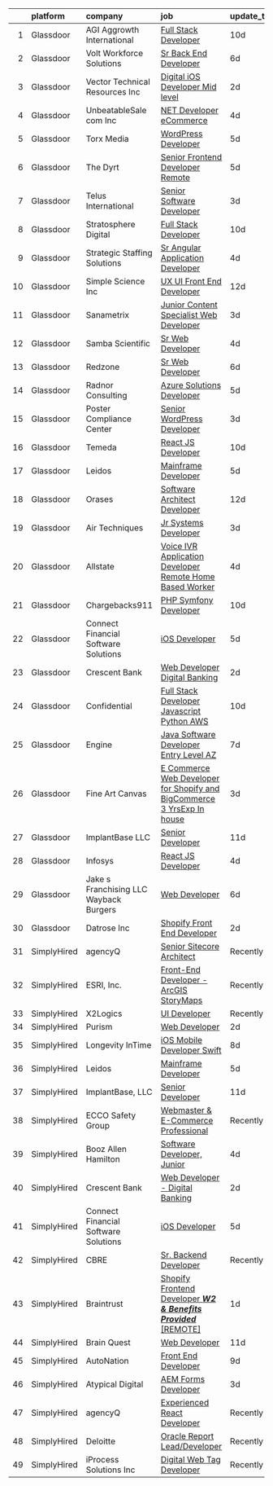 

|    | platform    | company                                 | job                                                                                                                                                                                                                                                                                                                                                                                                                                                                                                                                                                                                                                                                                                                                                                                                                                                                                                                                                                                                                                                                                                                                                                                                                                                                                                                                                                                                                                                                                                                                                                                                                                                                          | update_time   | location                        |
|---:|:------------|:----------------------------------------|:-----------------------------------------------------------------------------------------------------------------------------------------------------------------------------------------------------------------------------------------------------------------------------------------------------------------------------------------------------------------------------------------------------------------------------------------------------------------------------------------------------------------------------------------------------------------------------------------------------------------------------------------------------------------------------------------------------------------------------------------------------------------------------------------------------------------------------------------------------------------------------------------------------------------------------------------------------------------------------------------------------------------------------------------------------------------------------------------------------------------------------------------------------------------------------------------------------------------------------------------------------------------------------------------------------------------------------------------------------------------------------------------------------------------------------------------------------------------------------------------------------------------------------------------------------------------------------------------------------------------------------------------------------------------------------|:--------------|:--------------------------------|
|  1 | Glassdoor   | AGI   Aggrowth International            | [Full Stack Developer](https://www.glassdoor.com/partner/jobListing.htm?pos=120&ao=1110586&s=58&guid=00000181c7fad30b8c556b4367778077&src=GD_JOB_AD&t=SR&vt=w&cs=1_42f840bc&cb=1656917513329&jobListingId=1007959098742&cpc=5F655C736EBE388B&jrtk=3-0-1g73vlkpn2gpl001-1g73vlkq8jc8h800-2a7e3847d0915186--6NYlbfkN0Djn2IX06ySSIMu1gfEBEDPYQmbvGwUh4vHPX3-iaCFfQnsfj8FxF0YxhOo-2lW_WpwFCf_rpYGOzkw6MdL8wT0RMVK-Fh_c9766V1ye_mt19vhqXTX77_zwcOSfRDUa6ZwcwZTSRhS8bO565AABKeJJJhdx4mxufl7J8THaWgXLeUcIW2nmuOQNGGhdnvOt4VsHCKl94ud7wLHdZw5mFVX-znMT7dOAKn7WxzFrKnR75mwrV14mKVczyiFL4_UT7eal14m7nQxTejE14Pa0ZUb9MCQauPFYMCjwn0LpHIgEn69-2XWyUs7HCB8sqkJUCvs-kxK2CMN3hVHGSCmlRSpyblyRCP0w_FMvEpa6xF-CB0bZ5l8k_k-FWhAb_SQd_Ci4R_UmvJHTayLP8VMD-tPVtdGiXiiLEGeBKaFUFFcXazK5bjQBS2CeXKb9Fxz_GKDcchROhrk43fpxBksKUxb57I1ni9zWpAJtFh3sg2VoKK928kZk32udX6YD8vmkwrH4cdz9RBmjmieHW-D4ov22QlczvJS5zzQP8a5Cr6GUrGwL1mzHqaQFsEeVqVU9PF294X7_47WQw%3D%3D)                                                                                                                                                                                                                                                                                                                                                                                                                                                                                                                                                                                                                                                                                                                                       | 10d           | Lenexa, KS                      |
|  2 | Glassdoor   | Volt Workforce Solutions                | [Sr  Back End Developer](https://www.glassdoor.com/partner/jobListing.htm?pos=104&ao=1110586&s=58&guid=00000181c7fad30b8c556b4367778077&src=GD_JOB_AD&t=SR&vt=w&ea=1&cs=1_e32912d7&cb=1656917513327&jobListingId=1007966391804&cpc=28C7FD7AB333C7F7&jrtk=3-0-1g73vlkpn2gpl001-1g73vlkq8jc8h800-2afe656c00a1db7a--6NYlbfkN0Dw5YS5k2p9urruc14icYN1MKKvJIN3Kd2XbyQRMSdz9Vq1-T5-D1XBTngNFaA8imah0tPjh_U2yJk-iolanVTy3OPZvpwEIW74aSeNZjGTtqUJKzahvdV_BMuCx_X6zLkwBWzFsh7TQy7JgtaGJEcryBRt5BID-6L8m0drxc6fyXZ6T4kVp8VNgrRC55bAdlo_yPIf_zM7h8uS-h2Fz4GWuJyaQtp9tEziUpOPhMNWc9OtNSudhJYvdZZsO9FF7Eciymr1SkVFwPPnY_c3Jsm86QEjQSJ9DIpceZ9W-I3eLAwkWz023Icjooavm6ofCFyj6ZF1p68LsiMkQI1GZY5Y-IR9WPnPciRPlk2oaHa8WTi7VaZjkHI3dNwUjwoxVvf_qFBAno_fM49C-iu4mFGWkkHmACeY1gZTGwpPv4eAmMifMfrtfZLT1XHN35hxz8kK9A5G1R9z0OXwAeKJLDxmnBKdpDU24gosIEPZ9pIm5Mb0ikv74BJU5gMfyPMHTTxMZtzpdJvULxTD6oIKk5nSUlLkqLKaofdwzWcfvrv8S3_9G22bm0DWfAHc9-JCPxvTpX-oBMkpOg%3D%3D)                                                                                                                                                                                                                                                                                                                                                                                                                                                                                                                                                                                                                                                                                                                                | 6d            | Shorewood, WI                   |
|  3 | Glassdoor   | Vector Technical Resources Inc          | [Digital iOS Developer  Mid level ](https://www.glassdoor.com/partner/jobListing.htm?pos=128&ao=1110586&s=58&guid=00000181c7fad30b8c556b4367778077&src=GD_JOB_AD&t=SR&vt=w&ea=1&cs=1_e8a7de24&cb=1656917513331&jobListingId=1007977627831&cpc=A8EA696C92E7776B&jrtk=3-0-1g73vlkpn2gpl001-1g73vlkq8jc8h800-183a4da02c159fa5--6NYlbfkN0CwDmAJad1vrFPjrCyZc1-12O19u5bGDYSMaAKB40LX6SgL_uQ_xlaLZoxDbDiymBS0zMvW8OWz8QIVe9l7JvGRuTcunfzq0c1QY6MmwyXc9bYM2w9lBL9mQttvC7Spo3FqvdMibgbWWUmu-rUGemwOdmecCqFILyqlvKA1xp_fLrfnrh1gz1-mJAzGjJsrBUna_GwaoPVmuhVls-iftpzdo84YW39axJBTELEfAH0aLjXeOGogX9QepbBWJrvsXQK2fWCARHEc0kEyYVtVRa2l1DQUIEWXbdTKegsoOZznl-HQ0z8j_5V-EDJ0gOsult1D7uO1i5JMrpiovpXjkm6oLJ4ByjE_2_mPhoK_c9uhHwTjrOLB0AJVfbN-NiLGcm7BE2pEkoW5y-LNJoR7iAbidvbaFnxUyrLdUBrHDl6xn9yC8DhxQTyM2z21ZUOC_CxnitnuhxcXyw-yEg654Im0dS1pnlpjFZEdZPie9sp2YWiXDaI-4mRvHfeUCrGKmI8kPshbZG7RNgvfn_0rM7Cx)                                                                                                                                                                                                                                                                                                                                                                                                                                                                                                                                                                                                                                                                                                                                                                                 | 2d            | Vienna, VA                      |
|  4 | Glassdoor   | UnbeatableSale com  Inc                 | [ NET Developer eCommerce](https://www.glassdoor.com/partner/jobListing.htm?pos=103&ao=1110586&s=58&guid=00000181c7fad30b8c556b4367778077&src=GD_JOB_AD&t=SR&vt=w&ea=1&cs=1_8a44b158&cb=1656917513327&jobListingId=1007970637686&cpc=8621141D3C6A8B67&jrtk=3-0-1g73vlkpn2gpl001-1g73vlkq8jc8h800-f689ed402651080c--6NYlbfkN0CHpSnjIPxMtekS58WZl5Olhjo2iWL5RjE_Boe0ccr3Fsq_ZiJFoxf9gzrjaPz1qT-4klfvYdAbdSUItgK2tNQc8XvxDvPBKzS6q6smTSEbD2phw99c0EwLh7T-oEe2EmiXCwj1rQzvgdTwQvQSjTOKJ3AUBGKx-a6UqKCPhwzQmklXG_2YtPvCCz4JMUgyT2hgQDk1JiyYAiz2ItsaXkHuxYGE3DtlZgE3_-ALT44N2zSGiUNjI5JAbGSPCHWZ37PNncaQsgvaGtWVjY11rZM0jfYXymoiSCetQcgZjB_NJd0wTsH0WxyYXREpplYEQDnzgOwFhsr--_eFPfX0hqihmY0DOALDqCwhEJpQtu26N1JfdbO6iPJrBQQWwJeF4xD_e43VhMC4P_zenIbZCjNRVXy9vh74NQLyGruNyfYa5ug-IeWjcWwS3YMnuJC03sAXBkEBi-Ju6BTLIq1jzHlh-ZGuJPeqZbk_pdlvjgZRSqSptYsVAnHvnoeRn6AGrYEWukKNDaBepQ%3D%3D)                                                                                                                                                                                                                                                                                                                                                                                                                                                                                                                                                                                                                                                                                                                                                                                              | 4d            | Lakewood, NJ                    |
|  5 | Glassdoor   | Torx Media                              | [WordPress Developer](https://www.glassdoor.com/partner/jobListing.htm?pos=124&ao=1110586&s=58&guid=00000181c7fad30b8c556b4367778077&src=GD_JOB_AD&t=SR&vt=w&ea=1&cs=1_2bb42d46&cb=1656917513330&jobListingId=1007968341421&cpc=608BEFD8E68346F1&jrtk=3-0-1g73vlkpn2gpl001-1g73vlkq8jc8h800-ee00e9862add94ba--6NYlbfkN0Cw3C--_FXH3HqczGa8vGPlO9niILjVFY82twEBffD9VWErg8GHdKoBFoXy1nCmTIApVgtuEOUHRNJByGi8r7Kvsp_9NqUscTG3w0n10RvJNFnQ9yOoEftTBLKdLONqMMj0B35d1bVODalpOeNXIXaTxDD_S-idHysuMmgWB5JVDix4zdOLVBlrmZp_sIAOKTU479xXc9CzJZ0QDHKZ5PjlDXDZSc16KT8t6Q5qNfq1N7ljevnNQJrAqF82-Ifo1rcu5ohWFmi3W1pKUhWiQVLrRCd4HxzvI-xDyY0ANHXJpgnuXcpl8j_sX6Kshn03DHNoj4HNHA5zB4A6JEHJoMMx98DNncvEI9Xg3Y7e8mT038IjB066QtNv-5TcDolHR_clTbUAiL46xampfGU6MPrMeshuRspZHqck3be4YH3XvavX4hsIJDSlFHsejYHOSfX7Sexupa8TaEzNY7SEqiQQJDaTvJximkjx4HHDRA_qrxsl8CrFkiHSSnxLYBFU-Mo%3D)                                                                                                                                                                                                                                                                                                                                                                                                                                                                                                                                                                                                                                                                                                                                                                                                                 | 5d            | Richmond, VA                    |
|  6 | Glassdoor   | The Dyrt                                | [Senior Frontend Developer  Remote ](https://www.glassdoor.com/partner/jobListing.htm?pos=114&ao=1110586&s=58&guid=00000181c7fad30b8c556b4367778077&src=GD_JOB_AD&t=SR&vt=w&cs=1_87cc5088&cb=1656917513328&jobListingId=1007969608293&cpc=CAF32EB92433BC76&jrtk=3-0-1g73vlkpn2gpl001-1g73vlkq8jc8h800-a4ac072968c54714--6NYlbfkN0AFaGKiZr_kAHuZ3OrJZNHsT_4fdn-2K5hALt0VUNIML-p2-zq8gOZCfkX0Qz9EZdKZ2S6t1cH4bXOQMzjrwtJfwXKqHF9FNPx129k3-Nf-kHOeY8Dfrpw0UjKWfkWKP4ebHmT7cElbK6Hh-T7_XF1zHQ9SwOOUH09QHAahhz9dYnA1K6_9wyrh1iPkrCIEGWrnRgPuPSuR2IWd_IMTEg3xgIGcr4BsYKq6s-LsfxVHygD1deQ41JuptmBnyqDuamIHnaDRB2rHoWXCqf3qJmHrL1lHn5akn8Q1GpNBCDlsRzkCjhQJw2BIX415EhRbBmE-YMGIbAcqnjLRFU05VxGP8eODDFEcEGAq0yad9mdSjNhyvkvO79P0aJWQWEud_EjaSj7UV35Oog78ZfPkIRYjf5E_EEycPle4JPbOHt3g-RXXyuiRXdtOXkVmhxPC-Q8Zbqkq-PUT5pgxODwfR50BB__UH9Uf4BzvB56Kfq3ORuq5DKVYMZnb8ZO03mbT7udY0TmAnu3fIhqsUIcWrcSnlqPROYEhA718zyJ-s9XYiQ%3D%3D)                                                                                                                                                                                                                                                                                                                                                                                                                                                                                                                                                                                                                                                                                                                                                         | 5d            | Remote                          |
|  7 | Glassdoor   | Telus International                     | [Senior Software Developer](https://www.glassdoor.com/partner/jobListing.htm?pos=105&ao=1110586&s=58&guid=00000181c7fad30b8c556b4367778077&src=GD_JOB_AD&t=SR&vt=w&ea=1&cs=1_1612d2ba&cb=1656917513327&jobListingId=1007972933482&cpc=FFD5B9C4B038B9C9&jrtk=3-0-1g73vlkpn2gpl001-1g73vlkq8jc8h800-f29663f8e8c1ff8a--6NYlbfkN0AdGrDT_OdrtthzsxK-GnvOK7_TOwTlzanfCd5piQttZd8QxgKNk2fPiFQ6FW7UidOhoCiaxbfr-5KHlx6KUmPwUoQHHa83qLGJ8RiwwX9zcEoqwl6jOgT_nBcCBNX_Yt3d8j67AFvKV-b8pbQ4WAiuj33UIXVjyQnZMT6l8bFvT2dLw__6S66aOqif743zGO8Hi-5YOXwvF8aRQNh3EuQzQ3QWpyJf4AkHXEqKj9MrFQqQcBmgMM8KRU5xqp7BBwWsFvK8YdcILUVGDb7eL7w2FHelCzAJ0Ut-tr4_jPCNk9Y_2322suFr5Pl8teuwzkTkcd9BeuwNqBA7V4JXXjRXHETBHQIbudhjxxkSrYscoCQdcMoy9hqUi4tAERRFuqob0c6j3Hj0HyIdItMsC-pP6hmmLAFj8oLeLoRtD5eVYiymwQ6RP3xQVyJhgOr-3wRAF5O6loxTJCNCo_ByePzl_KtAbxxQ5I7VfvLXUJlSNrFEOJz0GOaeVZRwtY6fuO5lhaGHaNBEkg%3D%3D)                                                                                                                                                                                                                                                                                                                                                                                                                                                                                                                                                                                                                                                                                                                                                                                             | 3d            | Englewood, CO                   |
|  8 | Glassdoor   | Stratosphere Digital                    | [Full Stack Developer](https://www.glassdoor.com/partner/jobListing.htm?pos=125&ao=1110586&s=58&guid=00000181c7fad30b8c556b4367778077&src=GD_JOB_AD&t=SR&vt=w&ea=1&cs=1_49ce52ff&cb=1656917513330&jobListingId=1007959632296&cpc=87A0A889578C8297&jrtk=3-0-1g73vlkpn2gpl001-1g73vlkq8jc8h800-f72fa0827f02a371--6NYlbfkN0DeXU0vMxLyKhfauY-dgUBa_3v1DHLtGGo4EP_Dl8CiY17m030-MnRoUnKaUvkqOvQB5Qo7NFbDzIdNkqoeD9lZhcAe39ZRGXc5vpNDZLFK6bRoBDzbrMjPgToN5QMZkzHVd3eCPMQ2Cf6P6wsqHpVh2Kn71G9VE0thAaeAh4K6J073OZuymziNhOC06MqbG-moJg8KaQutoSq82G5HE8mCridQEQVBi8NibMStKnF-_x98RaWY1zGMk_SUn9g9gYr6VbiJZ-5IaQOJYbm6KOVkNs0BS25pb4FFgN76YLjHHFm9aXbyOw5ztywXMkWwEDWoHJhUKggEWjFNovIYCN_tYda32cgEXY13xlLBOsA_Bo4R2Zh9Qzh6b5R76IWVoXk3kaC6H3kw2xiR_B_Sa9AV3cSzf5b48mixlYsfiDoE3QX0s95302J-2s8oZPmrR8Gm_XcGukm1QtOE1-3magxzvTxtQsg_RUXH31MlSsQQxT1H3JQgHS16noEsS5YLc5Q%3D)                                                                                                                                                                                                                                                                                                                                                                                                                                                                                                                                                                                                                                                                                                                                                                                                                | 10d           | Remote                          |
|  9 | Glassdoor   | Strategic Staffing Solutions            | [Sr  Angular Application Developer](https://www.glassdoor.com/partner/jobListing.htm?pos=129&ao=1110586&s=58&guid=00000181c7fad30b8c556b4367778077&src=GD_JOB_AD&t=SR&vt=w&ea=1&cs=1_2f18413d&cb=1656917513331&jobListingId=1007970537535&cpc=151E51E148764572&jrtk=3-0-1g73vlkpn2gpl001-1g73vlkq8jc8h800-daff8f30c94928d2--6NYlbfkN0CB4h_TpqywgMPZecH4V9H9bCqyxawBCNsXMflKEtNjwG3xD-aR3wqpiAoQDVn_Qt4_OT2wQWPYyflewIj80x7tue5pz_QquoIVG5Dl1HP-TijZFMl3XxAjlv1ZaQIEjjHh-MhxjFZwkdaFfcegQhv2NPJPGHqZyVXNbBv4OLRKiGdOkjMImO_2OJdoxBMrSRy1MEqKm4-hQOy0RONcHyplGRwXF8Y7Conni-LLGhF8E0wShtcmEuMPORyPQEecCf0g0MIAGYSXQazdiLqXzuFySs6xd5826OXzlbVl4d4fOj2CJlX8hMgbzW5PzhHzn5by1xl1s727OaJ0mz7ka8L135UZhopnO7PGYgyQ2PcFabaxdY91OSpIQdRU_OU7Zn4isj5PfL2EwFnlhIr3VkSChl-wb-MumELP9bkmKzxFnblZMWYUzHjc75sWFai29vtgKGrU3QSbmnMIo-I3kcQ1y1ju3tr7AaNWk3XLYnJ5mWmDGXtwCxcCcqNab264ZS0F8JNYdnRCfH3QMtzoqi54XARHhdE9osSKKV5P0Ttvkw%3D%3D)                                                                                                                                                                                                                                                                                                                                                                                                                                                                                                                                                                                                                                                                                                                                                     | 4d            | Remote                          |
| 10 | Glassdoor   | Simple Science Inc                      | [UX UI Front End Developer](https://www.glassdoor.com/partner/jobListing.htm?pos=123&ao=1110586&s=58&guid=00000181c7fad30b8c556b4367778077&src=GD_JOB_AD&t=SR&vt=w&ea=1&cs=1_7b1ea3d6&cb=1656917513330&jobListingId=1007955274860&cpc=71D4EE06E32D485A&jrtk=3-0-1g73vlkpn2gpl001-1g73vlkq8jc8h800-a01d9bfd4fd48de1--6NYlbfkN0BmzC-EZoapB_UM71QrjT3AzMXb6CjXfzsXDRvj41z-dYpIZmT-cj0-xFMaR-h5dWJfkINdxPIJaNHUN2yAi_CAQLEmOGXkIdnRinK6MQGrUl-vX29hqkwTTsG5mWiw8goXyRVABYycQRYrBVQnB_l4ozz5wOk1CKSsaJW6iidOOKxRIfOR6CEhyH6GyeCOdod3z4FhzZcmz4Kw2l5W5sd4l3ROyeozGx7t37rwx8eFmqs4Dd7jqOEeqRzxphpr3oVrtgsNqdTRkjuyZBhQXMd91NYhm5ayOXmdx9n3I1DxwBn1Z6DI71p_NzcFnLCC4EdOqk3-2gNXxrm5XdR2nrIf7NUrU3M8MoGa-bMh7T5HKvxX9dsayTJO_K0i0XTNwExSnzRqb5kJe2uBOE51RVQ61Qy6rKvxgfK9dyCsWUdAVLliLC7VbSXgYw2zLqfeHxxHnjLvw64m8ePTK3zt0lzFw1q8TnwXTKMAiQqLtqc08z9sSHss5XBX-jnRG0E3Y81VqeEPOwrWsg%3D%3D)                                                                                                                                                                                                                                                                                                                                                                                                                                                                                                                                                                                                                                                                                                                                                                                             | 12d           | Costa Mesa, CA                  |
| 11 | Glassdoor   | Sanametrix                              | [Junior Content Specialist Web Developer](https://www.glassdoor.com/partner/jobListing.htm?pos=117&ao=1110586&s=58&guid=00000181c7fad30b8c556b4367778077&src=GD_JOB_AD&t=SR&vt=w&ea=1&cs=1_308a2d6a&cb=1656917513329&jobListingId=1007973297537&cpc=CBEBA1A9D941894A&jrtk=3-0-1g73vlkpn2gpl001-1g73vlkq8jc8h800-feec02afaefe8624--6NYlbfkN0CyQKdz8_lqdlgY-c-amsQST66Z8QjChsyYA8vzcGklWI54h1yaGRml5nZ8zCgFfjIOgXqhSjZJh-skiC2lxW7_58zFCYC9iOM41XfcBEeYvAm8MLwOfNCGc_AfJgoz_-CfSctcH7JyVepqvnLvBLKN7lNiOXCdOssTUdVoJKo22ca9fUqE-emWbrCvLmsIfIkUpbXnJdzDQ3Ahb5oVnA55R9PDS7xNS4pgD3gL6sC04qciAXUx75lxGQw2SAASdvk1bkoYZMxgO2KgWBdaFPyXwCdx00QcLJKsUNsBQkr5MugTI-StXxIWH4P70orksQ0EsTPBFRBSbar30qSm38jEJ_HaDF36Mv13ivOb9uSpDduZruCLWnw5iT2VdB79iE3yOG-udpAL9j1w6NJXCFqvHrTGAghZy9GqjhhC1Xh8Z304LDoQcUblsMDLPfod-SDhM52SJ4hWfvCZ28V6gtfmxlHo-hOqUo7ylw0XX8jSr3oK2poXUosP-0wEqbYAJ7Y-bXzqxYh4Jtp3XKcaw8vDwBaLcbpseWE%3D)                                                                                                                                                                                                                                                                                                                                                                                                                                                                                                                                                                                                                                                                                                                                                             | 3d            | Remote                          |
| 12 | Glassdoor   | Samba Scientific                        | [Sr  Web Developer](https://www.glassdoor.com/partner/jobListing.htm?pos=126&ao=1110586&s=58&guid=00000181c7fad30b8c556b4367778077&src=GD_JOB_AD&t=SR&vt=w&ea=1&cs=1_4947edb4&cb=1656917513330&jobListingId=1007970978583&cpc=7F925F5888094D6A&jrtk=3-0-1g73vlkpn2gpl001-1g73vlkq8jc8h800-93accd01e38c0221--6NYlbfkN0B9r7Yfsmq1dEg5bJrWknERXzKBmO7UocWnp6Z50Xo8NzlP5pf8lMFxMmZVJO2JIYGS0q-edHhGFksorBEq5JZNP_GNo2X652KplGz9JMeTtUh2IbafyFoUJDnDt7eOOnoAwAq3orb_TKnNpJGVB8jRv2pYv_1DRt9vpENfaWhqm_OVkdXIJeI2EskX45LdBhtWPBRXWp38r1RF6NYAqXPZlxp68gmGvh8oj3s1G6LMw6M2omojvHKXPBPu0tUuepbvzU2La1L3D7q6R2PVqTYrVYWsKuHsxzSusJsQH_0MRWmicubgUbkGusjaF9nZmfEHy72Sq-dAXNZHwMlunvSvIo-Y5NuP27-88ibQwJ8PHMuAegifq5DQo-o-bY_gnbpEIyP5WK9yI5snBv15enMxkhVGFgrydLT-Uo8KAB0rX4SIcEDcPn_0XDXT4WEcWeqjYwe1fIY9PF9YVgWs_pLdbUmETCIhc0KLPsu2NsCLaCetXtxb4UfG4BdqTrDSLuE%3D)                                                                                                                                                                                                                                                                                                                                                                                                                                                                                                                                                                                                                                                                                                                                                                                                                   | 4d            | Remote                          |
| 13 | Glassdoor   | Redzone                                 | [Sr  Web Developer](https://www.glassdoor.com/partner/jobListing.htm?pos=122&ao=1110586&s=58&guid=00000181c7fad30b8c556b4367778077&src=GD_JOB_AD&t=SR&vt=w&ea=1&cs=1_7e941e39&cb=1656917513330&jobListingId=1007966031770&cpc=61E17551093C17CB&jrtk=3-0-1g73vlkpn2gpl001-1g73vlkq8jc8h800-46dacacdc4cb711d--6NYlbfkN0D5EoDI19pzLD_ZoAvoqM1-O9qeTV9KvYbDAr1-bMzVceZA0cQEimOq0f5sam2iMXLvpBAlcFYpRrbMVYo4nbG-vgv5xRZHLy9Uj4Tzy5Eu76bzreVEvUrNpyM1vNAFX83T2xwVnP168wdDxOQ_bPP-aysbWYDrpPTTxNvfPajk2DNn0O2lnR1JvXq4VHbRo06CDD70UAHVKqv4TRyM_SfdGAtUTrqh906R2on3mEUtD4ZS9KOvJPYqJoPhYIzc1zbdSO3w-wNRsO4xs69nPV5czttWpxGtoznX9swDSmlbJW7LbpjfvWqMlHlRdnLDl-tZ1JiCC7fRzzNs3ORER_1g2ZKQIywab794Xv3RRnrkkKAYll3fNVldqU6rwNtRfnfcwQgEvuERome7HMBZKXKWaXVNRDvVnlObWNVtu73ieJxgZs6Us7yg9HPgKM6RxFcwqPQ0Ox7svtOURtqc74mPh1DG6L0ycxh4vb_YltbFl6gQ26ctJPA89hIyal4bB-0%3D)                                                                                                                                                                                                                                                                                                                                                                                                                                                                                                                                                                                                                                                                                                                                                                                                                   | 6d            | Remote                          |
| 14 | Glassdoor   | Radnor Consulting                       | [Azure Solutions Developer](https://www.glassdoor.com/partner/jobListing.htm?pos=118&ao=1110586&s=58&guid=00000181c7fad30b8c556b4367778077&src=GD_JOB_AD&t=SR&vt=w&ea=1&cs=1_9abacc46&cb=1656917513329&jobListingId=1007968330995&cpc=DED3C32E22E90A94&jrtk=3-0-1g73vlkpn2gpl001-1g73vlkq8jc8h800-b768afbac705a732--6NYlbfkN0DnAc__yxTKu8Ngo07msBUiCt0ymw-T4KHvbWlCwharvWh0i3NQkgMO4JuhiFKEp8tmUtUyppaU46OiY-wbFwIv5DzhAFUDLiuOCuDsps1nNAnmPA0S4z1imt6FHyjVMxpiYjvCJ-FpbDDjmD5msvsjo63J2tCWgzzRZ2dscwQeAM26hEUW3rifPbgg9m5dJdOV1LPqHwe6mOerNhk4UV1r8M6BN4Aqkyrcf-I2KSpiOKTpIJxrPV8QmLA0n72ip_N-y9aCV5GNfVotbR0UyN31tS3SlOq8ISozE4iF90EfHwGcBzrLWyxRJQ_sFQtWFm0EG7S3BlJyR9Crfl61LkSQfDkW01ivxOJQcKHqtgVU3JJtMOHHdVp3MO89WPnRHZ3zv33zRLFjK8vHgLnigwMoSKHWBB84JJK-gF3tFa03Eu7Dv8dKsunY4xS4koSifryS-sKn_Sje_lCUCjLr68Z2vTQRg_ocymA24JVLzSv6hnH8rDw27AGM4ssrEwaYyEQGAYC2s-K6iA%3D%3D)                                                                                                                                                                                                                                                                                                                                                                                                                                                                                                                                                                                                                                                                                                                                                                                             | 5d            | Remote                          |
| 15 | Glassdoor   | Poster Compliance Center                | [Senior WordPress Developer](https://www.glassdoor.com/partner/jobListing.htm?pos=116&ao=1110586&s=58&guid=00000181c7fad30b8c556b4367778077&src=GD_JOB_AD&t=SR&vt=w&ea=1&cs=1_44eca080&cb=1656917513329&jobListingId=1007973040566&cpc=5B877AD962FD223B&jrtk=3-0-1g73vlkpn2gpl001-1g73vlkq8jc8h800-947985f0a341d70f--6NYlbfkN0CZGsHCmdY15_lJsr92K30C0nq3vzTyfXuwJZ-DZPm_uSTWQ867d-q0xSdyR11AJqc921oEZWgyKI02W0Yhv6nf6rbtqgEbuMuciDyaiX63_MzY8iwqnQsTmh5DpBGrzjKz3Zk4ZqrDlJn42fKLr11Zd5rNdIEjShsdGwQqKEezeXKCUrLTXmwwHQTYtyPBMuiWqK0OrO4mIEDrs8SbPVUFR0HmBpL-rUQ82cuLM585EZfI-1K0nipM3gi-FnZTeBYBw4Z9i3gsYikrH4dAGJBJTrGyxiIn6KNqAmtUn0irXg3JbxyQDd0K8LmFwdBYsuE6RUgFt8X1w8XvYEuk_km7xUF11gTJ243-c5SpQhyVLHxy3vuo_F9P4rYVwKnHotxxZHXDoFf_8kP1Vw8J2me31k_k2dLLBNvZA_N9Iz8SuLGv4bKcDfCx5USQgVQ2eAdUYGO2j_qRaje82nOSNeXo4yyxVJYMq9tdO93qtxWuSwXm0bzLYGgE7nsERqLkmuBprPsLOyPxYA%3D%3D)                                                                                                                                                                                                                                                                                                                                                                                                                                                                                                                                                                                                                                                                                                                                                                                            | 3d            | Westborough, MA                 |
| 16 | Glassdoor   | Temeda                                  | [React JS Developer](https://www.glassdoor.com/partner/jobListing.htm?pos=130&ao=1110586&s=58&guid=00000181c7fad30b8c556b4367778077&src=GD_JOB_AD&t=SR&vt=w&ea=1&cs=1_7cc12103&cb=1656917513331&jobListingId=1007959732625&cpc=82B3195DA92CAF92&jrtk=3-0-1g73vlkpn2gpl001-1g73vlkq8jc8h800-daab9cf358e9a641--6NYlbfkN0Cdyrb_-SYpjIsC7ShR4LTJruqxAexHI1Km_0W0EzpI0flnEmGiV58GZ9xpe0b4n9KvnEwlxLNWrBw5USPH7_yK7Hr0sOLwuBdBAtci8AhMmMFoxKXs5iBNk0ouHvMGgggKeSloHVxXP2HTUaJrgjzIf6iQaufQAIIribjXMNbv4f6do14-85BNRRzFkWm0yeLoPw1x7XsbuBd3waReBZ_KT9a5k5qLcg1By_MajpnoM5p-7eMPcQi91cMIqAH0ahCjATRFxEVDbM5p587GqNJ6Jp9xPzAMUETAy5-2d3zcrGGXj2rpEJumrnDcNCjRIp-4HubBis2IGQpdCinCTn_6AdO9-wALihbr8VkBgKHLbMKywIhOv_wkJsSsMruAbCJ-X1GPPZ5sCtDERbKIE8rQ81RP9Qmh7_YFNJ3LWEHLq2qLLO9R3YU0JVl1oAH7gpAS90kzTSs3Lp5R1Pq8SqR88o5MYBgjGe39mujIisa73hgVObeaUCuEAlsYWVgKqMc%3D)                                                                                                                                                                                                                                                                                                                                                                                                                                                                                                                                                                                                                                                                                                                                                                                                                  | 10d           | Remote                          |
| 17 | Glassdoor   | Leidos                                  | [Mainframe Developer](https://www.glassdoor.com/partner/jobListing.htm?pos=102&ao=1110586&s=58&guid=00000181c7fad30b8c556b4367778077&src=GD_JOB_AD&t=SR&vt=w&cs=1_2db12c19&cb=1656917513326&jobListingId=1007969127017&cpc=478BFD3C95D07397&jrtk=3-0-1g73vlkpn2gpl001-1g73vlkq8jc8h800-0163859a117570b6--6NYlbfkN0CZUO70VSdYKA8PR3jfrSh5ljhqJhfDt0PzQCMubt8cRihWbmqO_-CcWTBwQGpXTigigmGnKKs1tVoKZfO6IhECbzo5K_eyvyHLri9C8AICoeCdwmFFsE_0QT7qt8DQBw6VjPm8JbxizfOM9s-ip6P-ixb1td6LAa_DfWd_kymOINo7Wqr8sgX_N_oCeYWtcjTtU9EDibdx-FLQ2aPYhEAmFxdWrssB5Fw_0F6UHem1TXRJxAW_T2aC4kCnrQAl9czSRvc3zhdG4UA23H68x7f9K_QC7AGg9dZP6AHqOtGgqZJgf20utZ4BWx3uAkQ62a_dUZ5IoiQzEFfjj2SESYxqKtTwpeCS6jfF1JeNW_ehIKnBSd_-u5Fz1CXYwiBW7XLV61qnRdcT9JNE-mTT6hzeJlivd3va9meFOjFr-f9vORyJl83Qbjjtv_eqEesrf9CX0s4zgPnhAJ3KWUcYTFhFDpkhOGYeg_9dwHllx5kRR9X2xrHbecYNLEY55rRPBETbMK-GIpgvntJFCEwNoyoybLMK-qQXPPqLAAX_8zBMVDtf7xlx-K7AXyKW584p_dI9KJPJELmJoVPBCi5SIx5TuAPuebbAAkcjYmyKbuPg8Jsdcx7A5iFZ)                                                                                                                                                                                                                                                                                                                                                                                                                                                                                                                                                                                                                                                                                                    | 5d            | Windsor Mill, MD                |
| 18 | Glassdoor   | Orases                                  | [Software Architect Developer](https://www.glassdoor.com/partner/jobListing.htm?pos=112&ao=1110586&s=58&guid=00000181c7fad30b8c556b4367778077&src=GD_JOB_AD&t=SR&vt=w&cs=1_e5d43383&cb=1656917513328&jobListingId=1007954359513&cpc=18C664983486888D&jrtk=3-0-1g73vlkpn2gpl001-1g73vlkq8jc8h800-381539ed4f9554ed--6NYlbfkN0Db6qelecMVkl4ED7NDjuH799SHfUD0fjmF3dH_sWTV-S5cZtlRRtuRgHnGdezahXkl6jpw39mKrvxbEbkw0NRcHkgwbeLVE0O1BqtxC9o0pyAm7MQlXbmQhMU5GSQ0t6BRE6-n_dygQLXydg419ewpC82HDnGq6AdGBpmNAjgyDdnuoMXEWpqUHq_wfgE3325h026GPpoeCtynLaXB7yfNS-_WQEIGlM0Qk3Q4YqKPmTmZ4O3VacHqYsNmfmpzU-Xt7PgJIfjy9W8a36ShcBkDy0MEvqxj4B11vYa75VnEvmjUgJOCFe98rPdRyMUBTI_TcCOA4hsILNq69JaJo3y46Oa_nFst4ZC5aYxMVB8yo4lvQBsCni4RSYax-th8DzOIH8OvB3Gv0uLisFqtK0_9aZnoReJlHuN6_PJ5uMKG9cG7PNNH4oDMab3hNLx_pSjUzz1EOwUUKIHhKJ7CT8vzX6FrcldggIlumBQiQVUPjBlOh0q-s4JYj17UA0zvwDUJdCL2G-5LBnTqdZ4M0oHJrVKf5z6w3dKNzKYYftDcXQDR6N9vz1viJLfkd7ZWbRv7hcq40pp8WzgCzo_O_JQc)                                                                                                                                                                                                                                                                                                                                                                                                                                                                                                                                                                                                                                                                                                                           | 12d           | Remote                          |
| 19 | Glassdoor   | Air Techniques                          | [Jr Systems Developer](https://www.glassdoor.com/partner/jobListing.htm?pos=109&ao=1110586&s=58&guid=00000181c7fad30b8c556b4367778077&src=GD_JOB_AD&t=SR&vt=w&cs=1_c9a9dc35&cb=1656917513327&jobListingId=1007974111184&cpc=D5E11A5BC695825F&jrtk=3-0-1g73vlkpn2gpl001-1g73vlkq8jc8h800-75b81cc36ba8a23b--6NYlbfkN0C7unvABrSIN3qnnBXBwz5C2YcJ2ISdNfLwgVZkQ4MJPqeViWVFcWOCXvAzb4rnghZAbU6yfFGQaPxREoafDXUyMY_FcKQVQ1HqzUhInmgWBWO1w19Ymhbb1aJ6fUgDH1fRBNp1m_HA5t6bYk0-VVuAfnXvrFk_OI70RLU2OWKmvz5W_0BMZn3pcLKRSlrIRA1K0h9HS_54-NIqwYoePAcEgrbYNln4qR5VcL5jJPlIP_JRgSTlk3bvoIifrojA396-zz2S8qzGIHrZZS-GsAs8I0S0bo7-vPhebgEtqWsV5Vfl4HdFz78lnoXj2Xus2vxuB-yaqYhn9AKeEelRgwr9BAWa5L-86C7bSaJ5-PossLuiEQ3NnVDjEqRjmzi_0HdNtVCuH6qugWhcXZ92m9joy2LVhxwbv7t4ezS5NkFR2j3JG3uYoIYpwOHNOOyYyqSb9i9oP8_0fc_wDsejjmiv2TSOx8P5iYlgdHdAVzJwN9lLmh4EdVjVzaTUS26VxnRpqZPEV0qQ8RT1bsQHayCVkgkrcaO6B-Qa7do5x7bjzJqgKRFzNsvBnOagIO2svx8%3D)                                                                                                                                                                                                                                                                                                                                                                                                                                                                                                                                                                                                                                                                                                                                                     | 3d            | Melville, NY                    |
| 20 | Glassdoor   | Allstate                                | [Voice IVR Application Developer  Remote Home Based Worker ](https://www.glassdoor.com/partner/jobListing.htm?pos=127&ao=1110586&s=58&guid=00000181c7fad30b8c556b4367778077&src=GD_JOB_AD&t=SR&vt=w&cs=1_04d44c56&cb=1656917513330&jobListingId=1007971653156&cpc=8795CF9063CD573D&jrtk=3-0-1g73vlkpn2gpl001-1g73vlkq8jc8h800-8c7a27ba036c1510--6NYlbfkN0BLH0BMQoDn-yw6Urt952hBm1JLFZ7WpBxND2cMIOjOqbFVk94wXfJol2fCSe2VsLzwYQDVY4yBLntNWfIPt5l66p5kRYhLtEcg4ykaKF05Z6T24cP9QCrenQUeOVoLB8L-2OP0qeJa08glfgqjNjozolX7HWtXMbMGFlQKYkmc74yYjwkpfeBT-tbBpui1TJVpU49Pq1skwV4N_SXGMfYF0D-zuRNIS5nsstzI_j64DuaYT5Sb0npfKcg5J1SofwavYodNDkBjucCAUiX1ONO2L4QeS3s-phktN39doSaoJZGu6DL36w0j4LiP8jh0-6calsLi_irUJh6xkxQIyjgbvbo43__i9OlcF_Ollz-g_5AvANBnO18WRnjCo9DjXsabdZWHOhmdDXFYaPhiyKoOpbl_FxNEf14vZnoP9-2mr2eIkjDd3mLU4D4NVs7Qg8MhxzYJlERpuJsy_LJYxTqArR0E-azYx3TCaBfBvf04PPR3JVKtuaj0D5lZ1zFkbqFOwmnhwiWKXb96YlTzHdujMgtzMWZ7zWAAPk8wJ4EqHBU54KpjwX14csBSwzcKQpafRmOKGlEdIjxN-ZyNi-XaBFM2xRtYjeFkr_CidqnuOLHhCiSK7wRqNld4hz64CdvTwHjvwPftr-w07b_AbLb2a3qzZQoX1LzPptkhXzCe5BJ3prEiIEaaLF0pmr5ykG9s_cDVgU5ZZyYSycCk5ya78x1KBp3L74EAGjMLG9aKYZTVeFKCqgn5ceHRAhmaOqxq7m9iLuW87KhMZ68UjLikNfTFbZDYwcyQAXLYDIBYR_jYg-rYmJnuOY03TjxsovOlD9Zw7lU3NTgmbPVTGgSTykl9SZLSe0FEUbEwU97weMlh_gqInChAPjF-OS5-DIBD3xeYj165CUEMEmKirCzOerFNzDgxqXAfN4pzgr0Vf5tLq5P18iGqgHIjehKsuocEJBv8KKxj5c6eeGzRotfIffmAoxzHAkVwrHuqbUwGj2YWiypVqOOfhfDZ0RNu-6BrXjptqRR2skIvwRF_mj8wALWzRmdqbRnSbdNv-qLcbT7EzDw34qXg-1CGSCvUQMxmCxGodn7pJ3VzpZX7vLcmPR_XZabwtB_Wry66bQKdrDPx6nXAM9K2IsJZNUOfjzZjOiYJOQ3ct7ayYTLDS-Cy3rB7Ni3n89_2YyxMWpEuvlBOQ8oA3bd1mo0GItDXh1FlLDjFXw2u0iw8_EoigPpdhr8IQ9LFdzZelpwdXEA-3Q%3D%3D) | 4d            | Remote                          |
| 21 | Glassdoor   | Chargebacks911                          | [PHP Symfony Developer](https://www.glassdoor.com/partner/jobListing.htm?pos=121&ao=1110586&s=58&guid=00000181c7fad30b8c556b4367778077&src=GD_JOB_AD&t=SR&vt=w&ea=1&cs=1_845b6ad0&cb=1656917513330&jobListingId=1007959605449&cpc=A356F292FF34F670&jrtk=3-0-1g73vlkpn2gpl001-1g73vlkq8jc8h800-1699cb2a653d259d--6NYlbfkN0CykYQJ_HNbHdf5kOJPY5sE24vqGraE2ZSwnV1hzCdY-kkBUlCiTxEr_Ta6Kx6PIKMceEt0qPtTQq8_Bd0LWZ-7Xtjt8szVJjH8qZz7D_ofM_5GK-MoViJyvkEWrScTnzUBGb5voIGmwAMrTWh1yOQHpsVZuc6BsnM37EyqlXxfAZHJRMaJrCu7niyoZU9XzRSoLcA_gHJhXfK1HD0hXXS2E9esr5lsmFn3_S4Q43I69o_G_db-8t7yxlzzvHOHJrW8qjl6fw3nOXTfadaqmM4DRigIKI5Bvz-2gfgLcX8YPU0yB7cSpLJpu9FuaSb5MfWafvV1a9j3o-JQRW5NteFp7P1l8HaM_t7o41xEhP-u01XdpTbjRDdOthZzRdcYZkPTS8Cz72lOFLN9SUB51-4eKqYllgCPCa9TsTrnpWJaOyVmdrz48QvAV2wsoEQtogp0mjAoinv1ykXSrGwTTNp3TQJOkYTzW-VuYl1mi8HEqnmuMSHW4oTCrbe_PaFx15HHyTs90AXASA%3D%3D)                                                                                                                                                                                                                                                                                                                                                                                                                                                                                                                                                                                                                                                                                                                                                                                                 | 10d           | Remote                          |
| 22 | Glassdoor   | Connect Financial Software Solutions    | [iOS Developer](https://www.glassdoor.com/partner/jobListing.htm?pos=111&ao=1110586&s=58&guid=00000181c7fad30b8c556b4367778077&src=GD_JOB_AD&t=SR&vt=w&ea=1&cs=1_5326b9aa&cb=1656917513328&jobListingId=1007968666231&cpc=74FD5BE86273CE52&jrtk=3-0-1g73vlkpn2gpl001-1g73vlkq8jc8h800-4a58cdbe13870895--6NYlbfkN0AtlW_omU2Xx3W-19HQ_drmTKCWebiHnmA5lS5PDL5G8awMIg2UWsynrkpp-F6CjHpoXUwhjR3qq7S1hmWKxbJ0a16gngENn1JAP6fOwYKfeKfzCkXY0sQVYcOn50z8Eu-3IdiJmwo-kH_CbNuyYynOL4SrAPNPv7ibuN9du2cEdi_V2EDeuCh50AZciQ1iNTwHy199iAhA5SeDtHaYcRwF0k4jJ1lzu79F7LZlfEmMT6b4Um32-GZ8w7a8xIgxDHqIZUYkMqpl9_r6go4gjN8NTBAz_6dwJ67KgKG59W6hhTnJAgK2pT3h2Ht04MEYmKmkec1B2ndkWzP5-5HGWKrok8iLMQPP3ozYkjdAl2pH-1118_WntnBtKC-H7lBEn-9uc_mGOHpIlIJIQUGjhbWFH5Xmbi0cf0tIKTAS4I6M_6a0sj8g6ZPfCrQxR8FIb7LpA_lGo-7XAjdhnzG7BLe0JtS26v6Tuhae1uSbMNV_8TL5nrBvB7os73hBPnOQB5o%3D)                                                                                                                                                                                                                                                                                                                                                                                                                                                                                                                                                                                                                                                                                                                                                                                                                       | 5d            | Remote                          |
| 23 | Glassdoor   | Crescent Bank                           | [Web Developer   Digital Banking](https://www.glassdoor.com/partner/jobListing.htm?pos=101&ao=1110586&s=58&guid=00000181c7fad30b8c556b4367778077&src=GD_JOB_AD&t=SR&vt=w&ea=1&cs=1_d7ab98d7&cb=1656917513326&jobListingId=1007978310918&cpc=C841043B735141C7&jrtk=3-0-1g73vlkpn2gpl001-1g73vlkq8jc8h800-83bca9de5bd45374--6NYlbfkN0BRbFaIdT8efWeXnA80-6jUz6bCf_OXJWiLrKt7kfeWRCuBM77_80HCvrX8w84S75fo2AMc4KU0OzBHjMMJ46J8jZPyM_86RR7MGxU09uCDok8SZh7YJo97346IW0er5XnY71wSC3tCdEYI6f3Yk52g_D898iHLNi8lGBR-MZvPyHfZmMYzLLnacjqDutbA5mDbtosVmUKbRlcJZmqTOYfqlgAxLnjZKxfkiYr3d4-ZV9IlViYbvhW_QG9t-eee-qEgTZq9LJw51iGaAPjnl3GRQaFabTFR_I5xCvud0SKQrYCaJGXy5D0St8CDeMi90zCMNjzy2qyP26l1Ya7H-qbkgmzHWSFFodWtuz7ZnHQRFsvfVVvlfm0HfBwEelPmBqt8DkgfNEZtpQEN-s0PhbACJeGxhKidtqh9kcs7znIRrs_XeQ8xjPtx8jm9GM6fzPqFwENsyhcLsMRWy8PD3z9c8ufenPHHQXjsUzvTArq2OossRZWmUJoZvI8fthh5EbZIZGWz2uiVXpoHMM4lCXr3UC96wrUHBGjZL6qSBm6NP0IDfcZI9A-uEV-ufh7ZXEfEzCprKQvY1Q%3D%3D)                                                                                                                                                                                                                                                                                                                                                                                                                                                                                                                                                                                                                                                                                                                       | 2d            | Carrollton, TX                  |
| 24 | Glassdoor   | Confidential                            | [Full Stack Developer Javascript  Python  AWS](https://www.glassdoor.com/partner/jobListing.htm?pos=106&ao=1110586&s=58&guid=00000181c7fad30b8c556b4367778077&src=GD_JOB_AD&t=SR&vt=w&ea=1&cs=1_ebf71b39&cb=1656917513327&jobListingId=1007959239057&cpc=F0D43F17ED76B3A9&jrtk=3-0-1g73vlkpn2gpl001-1g73vlkq8jc8h800-41259b2b729d167f--6NYlbfkN0Bvus4QsbB3qC1FkAHU_ESy6pxkrdl6QIjHH18gTBfOFtbCoC7Icikqa56foCOlIg-ykKKNAAHvBGbm_lxcpN1fSmxPKaXmszZGOmsoR8k0ILbB3jgBJNtEAgcaBhUzjfHB_wmYHaPfcT8KHmAU0ro8YbU9qC70BAqQ0Q2g50-wf2_Ln7iTUxMvxpvjcEyJugTZSYYq0_xV7AvaYZHa1oeEMz9u-X8ANnD-a-KfxcxKQjDI_-lstBvdT0aOsny1niq7Ny8m4IKGVvop38uzyZah-H7qyHKMPwuK8bqbmXoxNS7NwQdaHtA6W2T-grag9ylGf5DSVW8w93fTCb7aeY8_Lh8BL9AhMKFYm2k0huU5vY7Y2O6oqfRlKh2fnPACi76sETLN30xa4-jrudzmqFvap5ifyxbngBYGFYv0cpMMAyGjDKMVnQMYCeG7NLQFOQdGQqvefJIzbDmtcEVYp2Q6ptDtVvmMbzk_jn1TlTTYcLDr3E77nAjYqLzlfHR58T0d-GXF07mg9d1F9ZFFujcRLXElxrNiUsc%3D)                                                                                                                                                                                                                                                                                                                                                                                                                                                                                                                                                                                                                                                                                                                                                        | 10d           | Remote                          |
| 25 | Glassdoor   | Engine                                  | [Java Software Developer   Entry Level  AZ ](https://www.glassdoor.com/partner/jobListing.htm?pos=115&ao=1110586&s=58&guid=00000181c7fad30b8c556b4367778077&src=GD_JOB_AD&t=SR&vt=w&ea=1&cs=1_34f5ffc4&cb=1656917513329&jobListingId=1007964568702&cpc=D69957E0862862E0&jrtk=3-0-1g73vlkpn2gpl001-1g73vlkq8jc8h800-1f096776b251c92c--6NYlbfkN0CH5AJMdvbiN5L6wwf7Mk0JDFOhQdr64-lEFMiXO7Tow5-lIThj1m4S-iUdx0XTEvUzXo4UKLpPi3naYp_Kvc0FYwj8BxJrSdLNjI7qSl_WGyxtumXGPeMdpfohdhjaZhWhD_rsMhKpfJsg0IclQqK_1tVw8n-L1-kVm3dfTvYioMAk5BdeUC2lAn5FyGT95rvMHlUG6KhqOaB4h8gOzAKscY3_Gr6t_t5DkRXN2G1kW6VOf5nzeQULOSaqJXSdpVjOcoZcVskSn_O9zyjCElIrQTifpVg7Iv1lx7DyZREXlZwIytrtYzong9f9WZSZt-hJtqlCths-2WTKvua4rTtnGwVGomiCd2du__f3elUGZ_QK-MDlK1dAhRTg1eMUa4HWCu0F1lkccdPDFgyc_FMFrE0KTLtSmsEv78pSZt_Ng5fConGhNrY2VqUN36zKdy6uCf1XNmOkC9o38oj3E2HqbKyFpwwr507pJG3TSaEZ3wDUDIw7xolaTvnajxlRr5BQQga0S2czaTLVyB9c_LKc5XMY8V-tUtIulFmc5ta3lA%3D%3D)                                                                                                                                                                                                                                                                                                                                                                                                                                                                                                                                                                                                                                                                                                                                            | 7d            | Tempe, AZ                       |
| 26 | Glassdoor   | Fine Art Canvas                         | [E Commerce Web Developer for Shopify and BigCommerce 3 YrsExp  In house](https://www.glassdoor.com/partner/jobListing.htm?pos=110&ao=1110586&s=58&guid=00000181c7fad30b8c556b4367778077&src=GD_JOB_AD&t=SR&vt=w&ea=1&cs=1_673cddd0&cb=1656917513328&jobListingId=1007974124173&cpc=292986E5893862A2&jrtk=3-0-1g73vlkpn2gpl001-1g73vlkq8jc8h800-7f2af38b7da1f796--6NYlbfkN0CdLKFC2_0rlyMqnbAbSdV2FGRX2tFV6tFTnJLAMSh4CaBREPy8juctxzPEugtLhIHA_esy0pxv0uhw6TtfdIHdY1eAZRaaQABoGVuLV6QindpmhqwDztDFBvCjtMcdmUkLTDCV26WmA0EUN2khbcrDt3gRbnIbJtMnJ-fC_jRapXX_Tzx8WeRIugS2gyJ72fXvZsS4Fho_vr9Q-9C0s87Qlzsa0-92RysSBuP-om_gNWVPmGfZuyUbsI3SQTPZ5d6Qs9mIfr3JrMC9CM11DNNnMQ0GyVMPalTDLRuuMH7AOqxAGkdoKXgUxFeP__5HpbFHVLHBfc78RL52BgZ8SdC7Jjf2yE2e0rlgf_USTIjf2mgbKOnnc6G3cWZNrqU_6w1aFx69b1LSIRV2S9DnDSivH2g2B9OqlKrPie0kYfR07AgHOKxWIpQp5DPDS9GHv-9yORNfR2xQ1ZNyf5pkAkwKQt6g87GXPXmjVFzuyLNvrdTLCN12qhn9RsQqwffrDpRQyb-KihxTeP72unvhalDgQCtGfGBZRDdS1JIgPthbD9ViCk19VNPHZNNiPbdLgP0%3D)                                                                                                                                                                                                                                                                                                                                                                                                                                                                                                                                                                                                                                                                                             | 3d            | Vernon, CA                      |
| 27 | Glassdoor   | ImplantBase  LLC                        | [Senior Developer](https://www.glassdoor.com/partner/jobListing.htm?pos=108&ao=1110586&s=58&guid=00000181c7fad30b8c556b4367778077&src=GD_JOB_AD&t=SR&vt=w&ea=1&cs=1_7d92bee8&cb=1656917513327&jobListingId=1007957820633&cpc=18C664983486888D&jrtk=3-0-1g73vlkpn2gpl001-1g73vlkq8jc8h800-45a05c806a6d09c3--6NYlbfkN0BHQbTvVCdnG9b5D_7dafPobYSDZepSIAvvxtVc087LjiNw-s6lgyJaGbu7fEscQ6pZBMKEtdjxNwgmX0ciyn-BR6tE8MLSG_fBtNgqzdZIrlcnvrR-wrO9YX-yeiUAT8dLF1Ic2AHyvzhCxNBqKELpLjJWlKBiNFQYeImUzGsLe4qlT9S8ZJ2CPHHjE3WuI9kxo3w6VGnB4lJ4Ai0dLCeVKzOx9m_7x98kDyLFIa1kHPSEgikpcXM8b3HFcayJaaTUFfMxFJEw4kWW7lborsOX2DrYJXKAbV8xWV1vRWVhmeQgfo125n1a2Y0c7M-F6SptPm_s8DmfNj8oxT48Cp1u_y5RYGyyVkNOwTCOY7i1lYI4ga85roafbg-tGzvgmr_wwBbVIGfUcyHmVZlrKM5Tqvj-buc8lPXOsEO0r23O69SZrokGly7gJriMjCFl_oLfaATwYETCTVjO0fufL2mRNASYI0R85uhdX-V7lfIMmQhIgxgHuvYD2DJQEHHCNRA%3D)                                                                                                                                                                                                                                                                                                                                                                                                                                                                                                                                                                                                                                                                                                                                                                                                                    | 11d           | Remote                          |
| 28 | Glassdoor   | Infosys                                 | [React JS Developer](https://www.glassdoor.com/partner/jobListing.htm?pos=107&ao=1110586&s=58&guid=00000181c7fad30b8c556b4367778077&src=GD_JOB_AD&t=SR&vt=w&cs=1_9b59b325&cb=1656917513327&jobListingId=1007970980773&cpc=320F474EFE2ECF9F&jrtk=3-0-1g73vlkpn2gpl001-1g73vlkq8jc8h800-6811bcd1e7065570--6NYlbfkN0DFi1nmQQWK2fa3N4W3y7EUOEocZkWPqKP_f_xZ7ne8RaE0RclXOYKClVBnZ02SZVInWMnntObdigtbiJUqHqllGlkiPgCcdb_aIAbglorzevfzBJabJx5R3DfFQEm8m3MGo0xmmZttLb8ttpBT4nFyOLqaucdDGvzL2beIsDXXtt8oi8NF4HoUmz6xeuOCtp8faXd69aQxTwZT4tu5RE0d7HfKkoYGrTkvqjD-SzFojA9rrCfSp5_4AqWWQqUzXGuRhDrvAK8hCtObLsTwoYdkanDUlf3Btnfe7xnOx3DdZt07xNbPEhMwh5TFpEF081VXRLlIcYLXw3Neq9sUX35xPPxP35MoR9IbHhy4DNbZSuGTy1XvPNu2zylrfFK_RDzPTZiCBk10WOQUFDqZiS8pH8varzQl5Vjoi1mNeW3kge-Ji7TFABZjeS_r9rvktaEChSRwKoOGw1gVKYJ_2Af5oStzqd7-IG1JPevq3xQ0IHn0UE2imTnmqaKuKF5h_YNHapiZsgROSY8RHv2n2n58CZCLjB1Rw09D_oJHzxFc5w%3D%3D)                                                                                                                                                                                                                                                                                                                                                                                                                                                                                                                                                                                                                                                                                                                                                                         | 4d            | Remote                          |
| 29 | Glassdoor   | Jake s Franchising LLC  Wayback Burgers | [Web Developer](https://www.glassdoor.com/partner/jobListing.htm?pos=113&ao=1110586&s=58&guid=00000181c7fad30b8c556b4367778077&src=GD_JOB_AD&t=SR&vt=w&ea=1&cs=1_6797406d&cb=1656917513328&jobListingId=1007965928918&cpc=BA2480082EBCBD2C&jrtk=3-0-1g73vlkpn2gpl001-1g73vlkq8jc8h800-ad27a5dba2041127--6NYlbfkN0C2ruSLbldHgJRxGqX58M4ekFWuaOJ1Xy3nZgzYPyc2Kz6crGAHlAQbylR05zzjb4-__7Q0avr687b9vBEpYzAbtI93-uDPamsPP81kz_teUwdEL6RSe25_oexExSQDjMpT7i3r7WGk8deOTr0tkxd0CkyEZTav_swhV8oEZfZZcRvcMVQ3HPcrhXCSN_Ysmv--x5OJ0NB1RBgb24jgIEn3-0H3BTvI3ujOGlUjd4WZhB6W7vUMknL0m1kr0BMbIyAKSjOBWblCia-4nLsrA4SLte57XXnVKJJdC1HlauwENEJla7TUF9o6feNtJLbkoTmdvVzSCFkD2D6YBzoDwO285rj0t4WFXDtdP230oRveZPiye4RBEv8WVfV87jJi9b9PCMdT8zqreUDKyfr25v5P4pWMSskox80s04x7jAyWVMz2sk68MRFzkdma9A-ThUrKROqsW_qx_-mawg4RBYNAGDsChqh3u4uHCGXbaaB9CooiOe55vFuc)                                                                                                                                                                                                                                                                                                                                                                                                                                                                                                                                                                                                                                                                                                                                                                                                                                     | 6d            | Cheshire, CT                    |
| 30 | Glassdoor   | Datrose  Inc                            | [Shopify Front End Developer](https://www.glassdoor.com/partner/jobListing.htm?pos=119&ao=1110586&s=58&guid=00000181c7fad30b8c556b4367778077&src=GD_JOB_AD&t=SR&vt=w&ea=1&cs=1_b4ebc63a&cb=1656917513330&jobListingId=1007977124868&cpc=334ABAF5D42DC775&jrtk=3-0-1g73vlkpn2gpl001-1g73vlkq8jc8h800-2470af105dd34839--6NYlbfkN0BpJSehXZbcZeVCUWjpBeg-k84k1LYEwX2TRnrqcDPDVenBvtywX7p9tC9uOmnzpIu2c9CkJbxXNxvWZVAs6izlTN9FLLRCU934r7E6zpjaoDSnwMrZcoReZGpn02jsy-32U3xUZvOgRW6h0SUwzuP-puUUsRaEH0VXXBHRTqehqWqcu1J8QnUn1ydEnbbC5MNHBJ7p8LFBV-H36XZrBZZyzG8tx_0Oskn-Ayw-uECgcHFkKvDufjoLBYraJIc87aV6gmB3goffwGs54hQV0ac-kuszane3AIgz43VCjRa1iuj0qyqr7TBKHeMXdWHyxBD_qzWhp07Fr3Unfb4v3rUJB_BF0M1xGkUu25v2CYeIxGzzcA5B7BzABgqCi5_VBSkrdmpbqxjrCxEDb8PX-Ao0D_HXjt01Viwh5vrDRua5Un7bx30ISxq0zBb4ybFXN5dI0r_axB5eOwqUbLnfi89cHJ9EAiBeDfcG8f5O4e0fHWd94ylKHdG7Uk8xBU4YQK8q1czw8HzCew%3D%3D)                                                                                                                                                                                                                                                                                                                                                                                                                                                                                                                                                                                                                                                                                                                                                                                           | 2d            | Remote                          |
| 31 | SimplyHired | agencyQ                                 | [Senior Sitecore Architect](https://www.simplyhired.com/job/R2QlpVjc-O74SnpsDE3n2gAwdZjKN0i2yFklUU9k7DMNUizUgp8Kzw?q=digital+developer)                                                                                                                                                                                                                                                                                                                                                                                                                                                                                                                                                                                                                                                                                                                                                                                                                                                                                                                                                                                                                                                                                                                                                                                                                                                                                                                                                                                                                                                                                                                                      | Recently      | Remote                          |
| 32 | SimplyHired | ESRI, Inc.                              | [Front-End Developer - ArcGIS StoryMaps](https://www.simplyhired.com/job/YSp_BAPyX7drJiRl-J57T6wUyAVbVjhlpWktt-nI_hGrBRof3KbkeA?q=digital+developer)                                                                                                                                                                                                                                                                                                                                                                                                                                                                                                                                                                                                                                                                                                                                                                                                                                                                                                                                                                                                                                                                                                                                                                                                                                                                                                                                                                                                                                                                                                                         | Recently      | Remote                          |
| 33 | SimplyHired | X2Logics                                | [UI Developer](https://www.simplyhired.com/job/K7e7k8DCr3xU0Za6gglqUSb8upBvvxxXPj9or0Do1zCdHLu7dosWWA?q=digital+developer)                                                                                                                                                                                                                                                                                                                                                                                                                                                                                                                                                                                                                                                                                                                                                                                                                                                                                                                                                                                                                                                                                                                                                                                                                                                                                                                                                                                                                                                                                                                                                   | Recently      | Remote                          |
| 34 | SimplyHired | Purism                                  | [Web Developer](https://www.simplyhired.com/job/7nSiwg82iaRQygfr-0TwgYuNO7hczG5eFVhbC8UwMwzQc2stV-CN_g?q=digital+developer)                                                                                                                                                                                                                                                                                                                                                                                                                                                                                                                                                                                                                                                                                                                                                                                                                                                                                                                                                                                                                                                                                                                                                                                                                                                                                                                                                                                                                                                                                                                                                  | 2d            | Remote                          |
| 35 | SimplyHired | Longevity InTime                        | [iOS Mobile Developer Swift](https://www.simplyhired.com/job/q6lzbSa1lYB6KeafP2Buw0QdlqKgoPPaO3uBrJtFEt8SzbvCksfN4w?q=digital+developer)                                                                                                                                                                                                                                                                                                                                                                                                                                                                                                                                                                                                                                                                                                                                                                                                                                                                                                                                                                                                                                                                                                                                                                                                                                                                                                                                                                                                                                                                                                                                     | 8d            | Remote                          |
| 36 | SimplyHired | Leidos                                  | [Mainframe Developer](https://www.simplyhired.com/job/nlZzH4mi1912YsZHYcB3o7rBQ1ITv15V1-LP2R98U0PYomjJF1B8OQ?q=digital+developer)                                                                                                                                                                                                                                                                                                                                                                                                                                                                                                                                                                                                                                                                                                                                                                                                                                                                                                                                                                                                                                                                                                                                                                                                                                                                                                                                                                                                                                                                                                                                            | 5d            | Windsor Mill, MD                |
| 37 | SimplyHired | ImplantBase, LLC                        | [Senior Developer](https://www.simplyhired.com/job/9OQtJfGAiKZSkEca2nc9qGf4wpw6znpfaUfd0GbvdvCIOIes_XECVw?q=digital+developer)                                                                                                                                                                                                                                                                                                                                                                                                                                                                                                                                                                                                                                                                                                                                                                                                                                                                                                                                                                                                                                                                                                                                                                                                                                                                                                                                                                                                                                                                                                                                               | 11d           | Remote                          |
| 38 | SimplyHired | ECCO Safety Group                       | [Webmaster & E-Commerce Professional](https://www.simplyhired.com/job/Eis_eQzujD-0VqGd4cWH7_Zog5RuoP6kJescPkierQ7_taP_BL8ylw?q=digital+developer)                                                                                                                                                                                                                                                                                                                                                                                                                                                                                                                                                                                                                                                                                                                                                                                                                                                                                                                                                                                                                                                                                                                                                                                                                                                                                                                                                                                                                                                                                                                            | Recently      | Boise, ID                       |
| 39 | SimplyHired | Booz Allen Hamilton                     | [Software Developer, Junior](https://www.simplyhired.com/job/gkcY9JZNkdh1Of-5RR7ir7icet_tOpVsd9oLi3IXvOVDk0caojmUUw?q=digital+developer)                                                                                                                                                                                                                                                                                                                                                                                                                                                                                                                                                                                                                                                                                                                                                                                                                                                                                                                                                                                                                                                                                                                                                                                                                                                                                                                                                                                                                                                                                                                                     | 4d            | Lexington Park, MD +8 locations |
| 40 | SimplyHired | Crescent Bank                           | [Web Developer - Digital Banking](https://www.simplyhired.com/job/x-BHQyXYuChyJyZWEbNAbM9KpbwTVtI8zZyRjl-CiX2wcW8clghF-A?q=digital+developer)                                                                                                                                                                                                                                                                                                                                                                                                                                                                                                                                                                                                                                                                                                                                                                                                                                                                                                                                                                                                                                                                                                                                                                                                                                                                                                                                                                                                                                                                                                                                | 2d            | Carrollton, TX                  |
| 41 | SimplyHired | Connect Financial Software Solutions    | [iOS Developer](https://www.simplyhired.com/job/de1KE7Ngvx8FGb_-qS7bSLO5__MSKLNDUdrsDrtEGLa0PX-HXcVWjQ?q=digital+developer)                                                                                                                                                                                                                                                                                                                                                                                                                                                                                                                                                                                                                                                                                                                                                                                                                                                                                                                                                                                                                                                                                                                                                                                                                                                                                                                                                                                                                                                                                                                                                  | 5d            | Remote                          |
| 42 | SimplyHired | CBRE                                    | [Sr. Backend Developer](https://www.simplyhired.com/job/Qntobb-TAt3MjHmXD0nCOD-BJEt-7WbObvUfw3zvT9cXix4VrJrduQ?q=digital+developer)                                                                                                                                                                                                                                                                                                                                                                                                                                                                                                                                                                                                                                                                                                                                                                                                                                                                                                                                                                                                                                                                                                                                                                                                                                                                                                                                                                                                                                                                                                                                          | Recently      | Dallas, TX                      |
| 43 | SimplyHired | Braintrust                              | [Shopify Frontend Developer ***W2 & Benefits Provided*** [REMOTE]](https://www.simplyhired.com/job/suCKCaZAjmOv2EYP2woGx8mRodavb7NxA_xMxI178_E9xSNbJyDCxw?q=digital+developer)                                                                                                                                                                                                                                                                                                                                                                                                                                                                                                                                                                                                                                                                                                                                                                                                                                                                                                                                                                                                                                                                                                                                                                                                                                                                                                                                                                                                                                                                                               | 1d            | San Francisco, CA               |
| 44 | SimplyHired | Brain Quest                             | [Web Developer](https://www.simplyhired.com/job/B82xaXvLZ-46rjqC5qO1Y5GLUg6TRXTvanZhDi9KtFY1S7jmc6Pe-A?q=digital+developer)                                                                                                                                                                                                                                                                                                                                                                                                                                                                                                                                                                                                                                                                                                                                                                                                                                                                                                                                                                                                                                                                                                                                                                                                                                                                                                                                                                                                                                                                                                                                                  | 11d           | Remote                          |
| 45 | SimplyHired | AutoNation                              | [Front End Developer](https://www.simplyhired.com/job/9P7P1WMTZN6_pZN9zzQgKlQFELgYXbvseFItrmBbM1BSNi0z89Oeiw?q=digital+developer)                                                                                                                                                                                                                                                                                                                                                                                                                                                                                                                                                                                                                                                                                                                                                                                                                                                                                                                                                                                                                                                                                                                                                                                                                                                                                                                                                                                                                                                                                                                                            | 9d            | Remote                          |
| 46 | SimplyHired | Atypical Digital                        | [AEM Forms Developer](https://www.simplyhired.com/job/sfIKSaY8ljcbGV3i1WIFcwuhdxhCa-EF5Wi0y6MMFKUbag8FXOV0DA?q=digital+developer)                                                                                                                                                                                                                                                                                                                                                                                                                                                                                                                                                                                                                                                                                                                                                                                                                                                                                                                                                                                                                                                                                                                                                                                                                                                                                                                                                                                                                                                                                                                                            | 3d            | New York, NY                    |
| 47 | SimplyHired | agencyQ                                 | [Experienced React Developer](https://www.simplyhired.com/job/DIZ7VJ3Gxf8mOjogMOJwsxhBhFDehmz2FMiBZlUcSDM9x827OsNNOA?q=digital+developer)                                                                                                                                                                                                                                                                                                                                                                                                                                                                                                                                                                                                                                                                                                                                                                                                                                                                                                                                                                                                                                                                                                                                                                                                                                                                                                                                                                                                                                                                                                                                    | Recently      | Bethesda, MD                    |
| 48 | SimplyHired | Deloitte                                | [Oracle Report Lead/Developer](https://www.simplyhired.com/job/8wnPr71LCer3CeJPDIzvcd8bbBSc1lB5oKQfE7ltoqLxsslPDiQtzg?q=digital+developer)                                                                                                                                                                                                                                                                                                                                                                                                                                                                                                                                                                                                                                                                                                                                                                                                                                                                                                                                                                                                                                                                                                                                                                                                                                                                                                                                                                                                                                                                                                                                   | Recently      | Hermitage, PA                   |
| 49 | SimplyHired | iProcess Solutions Inc                  | [Digital Web Tag Developer](https://www.simplyhired.com/job/8nIziHQeX3F4iWgVCYvUyt85xoozkR5oVC6rrJILmRIyovcGgyVpWg?q=digital+developer)                                                                                                                                                                                                                                                                                                                                                                                                                                                                                                                                                                                                                                                                                                                                                                                                                                                                                                                                                                                                                                                                                                                                                                                                                                                                                                                                                                                                                                                                                                                                      | Recently      | Remote                          |